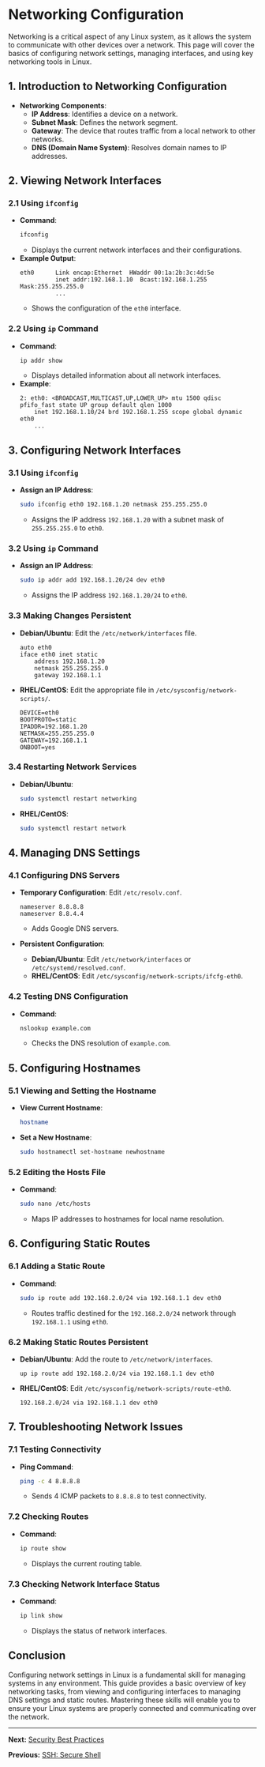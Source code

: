 # Networking Configuration

Networking is a critical aspect of any Linux system, as it allows the system to communicate with other devices over a network. This page will cover the basics of configuring network settings, managing interfaces, and using key networking tools in Linux.

## 1. Introduction to Networking Configuration

- **Networking Components**:
  - **IP Address**: Identifies a device on a network.
  - **Subnet Mask**: Defines the network segment.
  - **Gateway**: The device that routes traffic from a local network to other networks.
  - **DNS (Domain Name System)**: Resolves domain names to IP addresses.

## 2. Viewing Network Interfaces

### 2.1 Using `ifconfig`

- **Command**:
  ```bash
  ifconfig
  ```
  - Displays the current network interfaces and their configurations.
- **Example Output**:
  ```plaintext
  eth0      Link encap:Ethernet  HWaddr 00:1a:2b:3c:4d:5e  
            inet addr:192.168.1.10  Bcast:192.168.1.255  Mask:255.255.255.0
            ...
  ```
  - Shows the configuration of the `eth0` interface.

### 2.2 Using `ip` Command

- **Command**:
  ```bash
  ip addr show
  ```
  - Displays detailed information about all network interfaces.
- **Example**:
  ```plaintext
  2: eth0: <BROADCAST,MULTICAST,UP,LOWER_UP> mtu 1500 qdisc pfifo_fast state UP group default qlen 1000
      inet 192.168.1.10/24 brd 192.168.1.255 scope global dynamic eth0
      ...
  ```

## 3. Configuring Network Interfaces

### 3.1 Using `ifconfig`

- **Assign an IP Address**:
  ```bash
  sudo ifconfig eth0 192.168.1.20 netmask 255.255.255.0
  ```
  - Assigns the IP address `192.168.1.20` with a subnet mask of `255.255.255.0` to `eth0`.

### 3.2 Using `ip` Command

- **Assign an IP Address**:
  ```bash
  sudo ip addr add 192.168.1.20/24 dev eth0
  ```
  - Assigns the IP address `192.168.1.20/24` to `eth0`.

### 3.3 Making Changes Persistent

- **Debian/Ubuntu**: Edit the `/etc/network/interfaces` file.
  ```plaintext
  auto eth0
  iface eth0 inet static
      address 192.168.1.20
      netmask 255.255.255.0
      gateway 192.168.1.1
  ```
- **RHEL/CentOS**: Edit the appropriate file in `/etc/sysconfig/network-scripts/`.
  ```plaintext
  DEVICE=eth0
  BOOTPROTO=static
  IPADDR=192.168.1.20
  NETMASK=255.255.255.0
  GATEWAY=192.168.1.1
  ONBOOT=yes
  ```

### 3.4 Restarting Network Services

- **Debian/Ubuntu**:
  ```bash
  sudo systemctl restart networking
  ```
- **RHEL/CentOS**:
  ```bash
  sudo systemctl restart network
  ```

## 4. Managing DNS Settings

### 4.1 Configuring DNS Servers

- **Temporary Configuration**: Edit `/etc/resolv.conf`.
  ```plaintext
  nameserver 8.8.8.8
  nameserver 8.8.4.4
  ```
  - Adds Google DNS servers.

- **Persistent Configuration**:
  - **Debian/Ubuntu**: Edit `/etc/network/interfaces` or `/etc/systemd/resolved.conf`.
  - **RHEL/CentOS**: Edit `/etc/sysconfig/network-scripts/ifcfg-eth0`.

### 4.2 Testing DNS Configuration

- **Command**:
  ```bash
  nslookup example.com
  ```
  - Checks the DNS resolution of `example.com`.

## 5. Configuring Hostnames

### 5.1 Viewing and Setting the Hostname

- **View Current Hostname**:
  ```bash
  hostname
  ```
- **Set a New Hostname**:
  ```bash
  sudo hostnamectl set-hostname newhostname
  ```

### 5.2 Editing the Hosts File

- **Command**:
  ```bash
  sudo nano /etc/hosts
  ```
  - Maps IP addresses to hostnames for local name resolution.

## 6. Configuring Static Routes

### 6.1 Adding a Static Route

- **Command**:
  ```bash
  sudo ip route add 192.168.2.0/24 via 192.168.1.1 dev eth0
  ```
  - Routes traffic destined for the `192.168.2.0/24` network through `192.168.1.1` using `eth0`.

### 6.2 Making Static Routes Persistent

- **Debian/Ubuntu**: Add the route to `/etc/network/interfaces`.
  ```plaintext
  up ip route add 192.168.2.0/24 via 192.168.1.1 dev eth0
  ```
- **RHEL/CentOS**: Edit `/etc/sysconfig/network-scripts/route-eth0`.
  ```plaintext
  192.168.2.0/24 via 192.168.1.1 dev eth0
  ```

## 7. Troubleshooting Network Issues

### 7.1 Testing Connectivity

- **Ping Command**:
  ```bash
  ping -c 4 8.8.8.8
  ```
  - Sends 4 ICMP packets to `8.8.8.8` to test connectivity.

### 7.2 Checking Routes

- **Command**:
  ```bash
  ip route show
  ```
  - Displays the current routing table.

### 7.3 Checking Network Interface Status

- **Command**:
  ```bash
  ip link show
  ```
  - Displays the status of network interfaces.

## Conclusion

Configuring network settings in Linux is a fundamental skill for managing systems in any environment. This guide provides a basic overview of key networking tasks, from viewing and configuring interfaces to managing DNS settings and static routes. Mastering these skills will enable you to ensure your Linux systems are properly connected and communicating over the network.

---

**Next:** [Security Best Practices](../10.%20Best%20Practices/1.%20Security%20Best%20Practices.md)

**Previous:** [SSH: Secure Shell](./3.%20SSH%20(Secure%20Shell).md)
